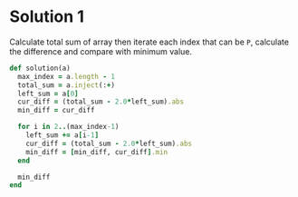 # Solution 1
Calculate total sum of array then iterate each index that can be `P`, calculate the difference and compare with minimum value.

```ruby
def solution(a)
  max_index = a.length - 1
  total_sum = a.inject(:+)
  left_sum = a[0]
  cur_diff = (total_sum - 2.0*left_sum).abs
  min_diff = cur_diff

  for i in 2..(max_index-1)
    left_sum += a[i-1]
    cur_diff = (total_sum - 2.0*left_sum).abs
    min_diff = [min_diff, cur_diff].min
  end

  min_diff
end
```
